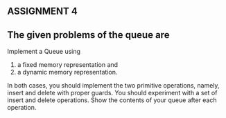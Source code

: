 ## ASSIGNMENT 4

## The given problems of the queue are

Implement a Queue using 

1. a fixed memory representation and 
2. a dynamic memory representation. 

In both cases, you should implement the two primitive operations, namely, insert and delete with proper guards. You should experiment with a set of insert and delete operations. Show the contents of your queue after each operation.